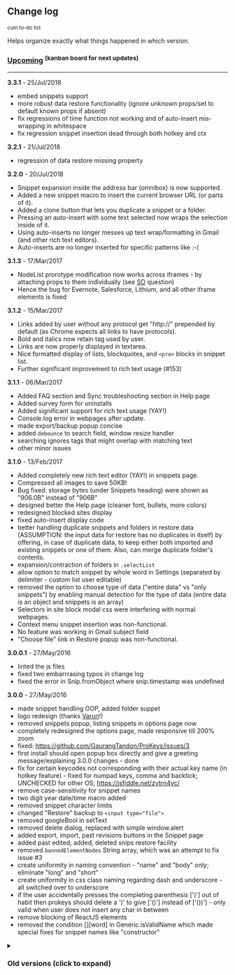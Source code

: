## Change log

<sup>cum to-do list</sup>

Helps organize exactly what things happened in which version.

### [**Upcoming**](https://github.com/GaurangTandon/ProKeys/projects/1) <sup>(kanban board for next updates)</sup>

---

**3.3.1** - 25/Jul/2018

-   embed snippets support
-   more robust data restore functionality (ignore unknown props/set to default known props if absent)
-   fix regressions of time function not working and of auto-insert mis-wrapping in whitespace
-   fix regression snippet insertion dead through both hotkey and ctx

**3.2.1** - 21/Jul/2018

-   regression of data restore missing property

**3.2.0** - 20/Jul/2018

-   Snippet expansion inside the address bar (omnibox) is now supported.
-   Added a new snippet macro to insert the current browser URL (or parts of it).
-   Added a clone button that lets you duplicate a snippet or a folder.
-   Pressing an auto-insert with some text selected now wraps the selection inside of it.
-   Using auto-inserts no longer messes up text wrap/formatting in Gmail (and other rich text editors).
-   Auto-inserts are no longer inserted for specific patterns like :-(

**3.1.3** - 17/Mar/2017

-   NodeList prorotype modification now works across iframes - by attaching props to them individually (see [SO](http://stackoverflow.com/questions/42825990/extending-prototype-of-dom-elements-inside-iframes) question)
-   Hence the bug for Evernote, Salesforce, Lithium, and all other iframe elements is fixed

**3.1.2** - 15/Mar/2017

-   Links added by user without any protocol get "http://" prepended by default (as Chrome expects all links to have protocols).
-   Bold and italics now retain tag used by user.
-   Links are now properly displayed in textarea.
-   Nice formatted display of lists, blockquotes, and `<pre>` blocks in snippet list.
-   Further significant improvement to rich text usage (#153)

**3.1.1** - 06/Mar/2017

-   Added FAQ section and Sync troubleshooting section in Help page
-   Added survey form for uninstalls
-   Added significant support for rich text usage (YAY!)
-   Console.log error in webpages after update.
-   made export/backup popup concise
-   added `debounce` to search field, window resize handler
-   searching ignores tags that might overlap with matching text
-   other minor issues

**3.1.0** - 13/Feb/2017

-   Added completely new rich text editor (YAY!) in snippets page.
-   Compressed all images to save 50KB!
-   Bug fixed: storage bytes (under Snippets heading) were shown as "906.0B" instead of "906B"
-   designed better the Help page (cleaner font, bullets, more colors)
-   redesigned blocked sites display
-   fixed auto-insert display code
-   better handling duplicate snippets and folders in restore data (ASSUMPTION: the input data for restore has no duplicates in itself) by offering, in case of duplicate data, to keep either both imported and existing snippets or one of them. Also, can merge duplicate folder's contents.
-   expansion/contraction of folders in `.selectList`
-   allow option to match snippet by whole word in Settings (separated by delimiter - custom list user editable)
-   removed the option to choose type of data ("entire data" vs "only snippets") by enabling manual detection for the type of data (entire data is an object and snippets is an array)
-   Selectors in site block modal css were interfering with normal webpages.
-   Context menu snippet insertion was non-functional.
-   No feature was working in Gmail subject field
-   "Choose file" link in Restore popup was non-functional.

**3.0.0.1** - 27/May/2016

-   linted the js files
-   fixed two embarrrasing typos in change log
-   fixed the error in Snip.fromObject where snip.timestamp was undefined

**3.0.0** - 27/May/2016

-   made snippet handling OOP, added folder suppet
-   logo redesign (thanks [Varun](https://plus.google.com/+VarunSingh000/posts)!)
-   removed snippets popup, listing snippets in options page now
-   completely redesigned the options page, made responsive till 200% zoom
-   fixed: https://github.com/GaurangTandon/ProKeys/issues/3
-   first install should open popup box directly and give a greeting message/explaining 3.0.0 changes - done
-   fix for certain keycodes not corresponding with their actual key name (in hotkey feature) - fixed for numpad keys, comma and backtick; UNCHECKED for other OS; https://jsfiddle.net/zvtrn4vc/
-   remove case-sensitivity for snippet names
-   two digit year date/time macro added
-   removed snippet character limits
-   changed "Restore" backup to `<input type="file">`
-   removed googleBool in setText
-   removed delete dialog, replaced with simple window.alert
-   added export, import, past revisions buttons in the Snippet page
-   added past edited, added, deleted snips restore facility
-   removed `bannedElementNodes` String array, which was an attempt to fix issue #3
-   create uniformity in naming convention - "name" and "body" only; eliminate "long" and "short"
-   create uniformity in css class naming regarding dash and underscore - all switched over to underscore
-   if the user accidentally presses the completing parenthesis [')'] out of habit then prokeys should delete a ')' to give ['()'] instead of ['())'] - only valid when user does not insert any char in between
-   remove blocking of ReactJS elements
-   removed the condition [][word] in Generic.isValidName which made special fixes for snippet names like "constructor"

<details><summary><h3>Old versions (click to expand)</h3></summary><p>
**2.7.0** - 24/01/2015
- block site access in context menu
- insert snippet from context menu
- enabled for wepaste.com
- fixed issue for iframes not being blocked when parent page is blocked
- button/select/etc. element keydown getting delayed due to prokeys interference - bug fixed
- added tabbing in popup.js for dropdown elements for keyboard accessibility
- added info in Help regarding some sites not working

**2.6.2.1** - 30/10/2015

-   fix for single key hotkey not inserting default char when no snippet found

**2.6.2** - 26/10/2015

-   fix for multiline bold elements not working
-   complete change in setup of snippets/placeholder working (for third time ;) but this one is best and final!)

**2.6.1** - 21/10/2015

-   (green) highlight snippet on save, edit to indicate save
-   fix for nested placeholder elements

**2.6.0.1** - 18/10/2015

-   upload zip of compressed files (reduce size to around 42KB :) )
-   refactored popup.js
-   fix for snippets+other features not working in Gmail subject line/to field
-   fix for placeholder feature not working with element nodes (like `<b>%Order%</b>`)
-   debounced both handleKeyPress/Down

**2.6.0** - 06/10/2015

-   shorter image names
-   minified images - saving nearly 10 KB :)
-   new Google Plus logo in About page
-   fix for [excessive CPU usage issue](https://github.com/GaurangTandon/ProKeys/issues/3)
-   disabled ProKeys for input boxes using ReactJS (they possess `reactid` in `dataset`)
-   refactored detector.js code and others with ESLint
-   fix for bug when pressing hotkey while having some text selected
-   fix for GitHub, JSFiddle, and other sites which use their own editor (CodeMirror, ace, etc. which interferes with ProKeys)

**2.5.4** - 14/08/2015

-   changes in links to the tryit editor in Help section
-   fix super ugly bug of "Search" button in popup

**2.5.3** - 06/07/2015

-   changes to symbol list order (small to large time duration)
-   super bug fix for mathomania!
-   quick bug fixes
-   refactored popup.js code with bling.js
-   help page is now the default page in options.html

**2.5.2** - 05/07/2015

-   support for date and time arithmetic, relative as well as independent
-   organized symbols, variables into a clean table
-   revamped sample snippets shown on first intall
-   introduced TryIt editor in Help page

**2.5.1** - 04/07/2015

-   fixed a strange issue where on empty snippet was initially shown on install

**2.5.0** - 04/07/2015

-   added case-sensitive notice to snippet name
-   Nice notifications for install and update
-   injecting script automatically on install on most webpages
-   sync storage support
-   tab key space support removed for input elements
-   added "MM" symbol for numeric month in date-time macros
-   added “Variables” concept
-   improved restore functionality with descriptive error messages
-   severe code refactoring to show off on GitHub!

**2.4.6** - 03/05/2015

-   removed coloring of counterChecker’s display message (“You have x chars left”)
-   fixed bug of textarea height
-   removed minimum char limits on snip body and name. Increased body max limit to 2000 characters.
-   some code refactoring as well
-   made “date-time-macros sample” snippet more helpful
-   updated Opera 1.2.0 release

**2.4.5.1** - 15/04/2015

-   added support for Evernote beta
-   fixed bytes available link in popup html
-   removed support for password input
-   updated Opera 1.1.0 release

**2.4.5** - 13/04/2015

-   added support for all <input> elements except email/number (because they don’t support caret manipulation)

**2.4.4.1** - 05/04/2015

-   removed console.log’s, which were left erroneously, and were used for development purpose
-   css changes to popup

**2.4.4** - 04/04/2015

-   Facebook Chat, Atlassian (Confluence), Evernote, Mailchimp, Basecamp support added

**2.4.3** - 30/03/2015

-   made popup.html and options.html responsive for 200x zoom and 67% zoom both!
-   fixed the issue of “none currently” showing in character-counterpart pairs
-   fixed site blocker errors
-   fixed issue in backup/restore functionality
-   added support for SalesForce, Slack

**2.4.2** - 12/03/2015

-   fixed silly bugs
-   fixed site blocker not working for gmail
-   compressed manifest.json
-   Opera 1.0.0 release

**2.4.1** - 11/03/2015

-   Added option to change hotkey for snippet substitution
-   added flattr button

**2.4.0** - 05/03/2015

-   date and time macros are here!
-   added one sample snippet for date-time macros
-   added You have used 1860 bytes out of 102,400 bytes; 11 snippets currently notice

**2.3.0** - 09/11/2014

-   Support rich text format (bold, italic, underline)
-   options page improvement
-   changed snippet viewing to down arrow in popup window
-   added helpful sample snippets

**2.2.0** - 01/11/2014

-   Fixed the white space collapse problem, by changing the text nodes to span element nodes and completely revamping the functioning of popup.js due to this
-   Reduced the line-height of the snippet body in popup window

**2.1.0** - 01/10/2014

-   mathomania fixes
-   validation format changed

**2.0.0** - 11/09/2014

-   Mathomania (type and do math)
-   Sync storage
-   Options page responsive (for smaller screens)
-   print a list of snippets/settings
-   backup and restore of settings/snippets
-   accidental shift+space produces space and not snippet or error
-   added window.onerror

    changes preceding this version are just too minor (and bad)
    to be shown;

**1.0.0** - 25/June/2014

-   ProKeys released
    </p></details>
